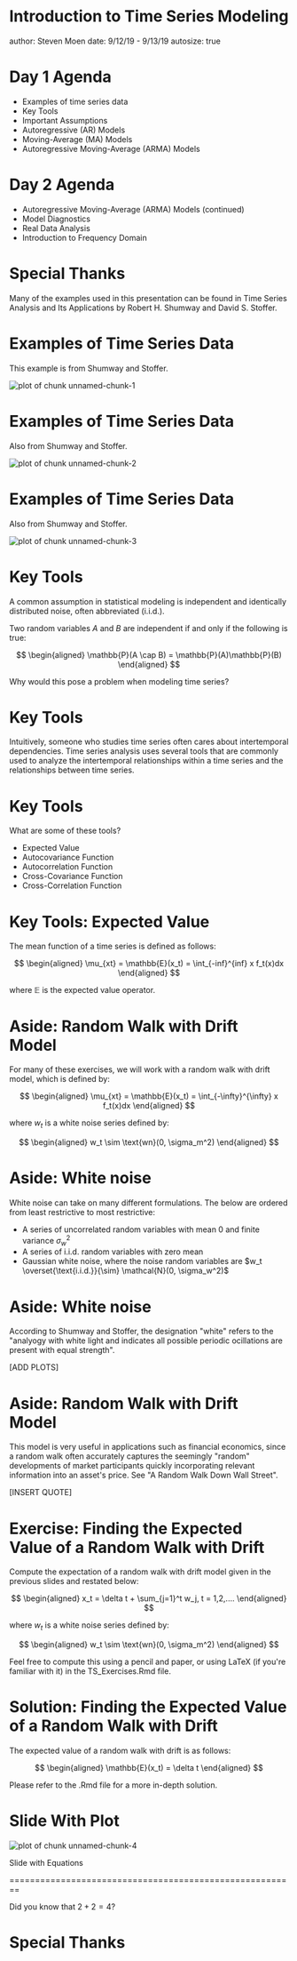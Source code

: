 Introduction to Time Series Modeling
========================================================
author: Steven Moen
date: 9/12/19 - 9/13/19
autosize: true

Day 1 Agenda
========================================================

- Examples of time series data
- Key Tools
- Important Assumptions
- Autoregressive (AR) Models
- Moving-Average (MA) Models
- Autoregressive Moving-Average (ARMA) Models

Day 2 Agenda
========================================================

- Autoregressive Moving-Average (ARMA) Models (continued)
- Model Diagnostics
- Real Data Analysis
- Introduction to Frequency Domain

Special Thanks
========================================================

Many of the examples used in this presentation can be found in Time Series Analysis and Its Applications by Robert H. Shumway and David S. Stoffer.



Examples of Time Series Data 
========================================================

This example is from Shumway and Stoffer.

![plot of chunk unnamed-chunk-1](Slides-figure/unnamed-chunk-1-1.png)

Examples of Time Series Data
========================================================

Also from Shumway and Stoffer.

![plot of chunk unnamed-chunk-2](Slides-figure/unnamed-chunk-2-1.png)

Examples of Time Series Data
========================================================

Also from Shumway and Stoffer.

![plot of chunk unnamed-chunk-3](Slides-figure/unnamed-chunk-3-1.png)

Key Tools
========================================================

A common assumption in statistical modeling is independent and identically distributed noise, often abbreviated (i.i.d.).

Two random variables $A$ and $B$ are independent if and only if the following is true:

$$
  \begin{aligned}
  \mathbb{P}(A \cap B) = \mathbb{P}(A)\mathbb{P}(B)
  \end{aligned}
$$

Why would this pose a problem when modeling time series?

Key Tools
========================================================

Intuitively, someone who studies time series often cares about intertemporal dependencies. Time series analysis uses several tools that are commonly used to analyze the intertemporal relationships within a time series and the relationships between time series.

Key Tools
========================================================

What are some of these tools?

- Expected Value
- Autocovariance Function
- Autocorrelation Function
- Cross-Covariance Function
- Cross-Correlation Function

Key Tools: Expected Value
========================================================

The mean function of a time series is defined as follows:

$$
  \begin{aligned}
  \mu_{xt} = \mathbb{E}(x_t) = \int_{-inf}^{inf} x f_t(x)dx
  \end{aligned}
$$

where $\mathbb{E}$ is the expected value operator.

Aside: Random Walk with Drift Model
========================================================

For many of these exercises, we will work with a random walk with drift model, which is defined by:

$$
  \begin{aligned}
  \mu_{xt} = \mathbb{E}(x_t) = \int_{-\infty}^{\infty} x f_t(x)dx
  \end{aligned}
$$

where $w_t$ is a white noise series defined by:

$$
  \begin{aligned}
  w_t \sim \text{wn}(0, \sigma_m^2)
  \end{aligned}
$$


Aside: White noise
========================================================

White noise can take on many different formulations. The below are ordered from least restrictive to most restrictive:

- A series of uncorrelated random variables with mean 0 and finite variance $\sigma_w^2$
- A series of i.i.d. random variables with zero mean
- Gaussian white noise, where the noise random variables are $w_t \overset{\text{i.i.d.}}{\sim} \mathcal{N}(0, \sigma_w^2)$

Aside: White noise
========================================================

According to Shumway and Stoffer, the designation "white" refers to the "analyogy with white light and indicates all possible periodic ocillations are present with equal strength".

[ADD PLOTS]


Aside: Random Walk with Drift Model
========================================================

This model is very useful in applications such as financial economics, since a random walk often accurately captures the seemingly "random" developments of market participants quickly incorporating relevant information into an asset's price. See "A Random Walk Down Wall Street".

[INSERT QUOTE]


Exercise: Finding the Expected Value of a Random Walk with Drift
========================================================

Compute the expectation of a random walk with drift model given in the previous slides and restated below:

$$
  \begin{aligned}
  x_t = \delta t + \sum_{j=1}^t w_j,
  t = 1,2,....
  \end{aligned}
$$

where $w_t$ is a white noise series defined by:

$$
  \begin{aligned}
  w_t \sim \text{wn}(0, \sigma_m^2)
  \end{aligned}
$$

Feel free to compute this using a pencil and paper, or using LaTeX (if you're familiar with it) in the TS_Exercises.Rmd file.

Solution: Finding the Expected Value of a Random Walk with Drift
========================================================

The expected value of a random walk with drift is as follows:

$$
  \begin{aligned}
  \mathbb{E}(x_t) = \delta t
  \end{aligned}
$$

Please refer to the .Rmd file for a more in-depth solution.



Slide With Plot
========================================================

![plot of chunk unnamed-chunk-4](Slides-figure/unnamed-chunk-4-1.png)

Slide with Equations

========================================================


Did you know that $2 + 2 = 4$?

Special Thanks
========================================================


